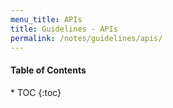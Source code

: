 ```yaml
---
menu_title: APIs
title: Guidelines - APIs
permalink: /notes/guidelines/apis/
---
```


<h4>Table of Contents</h4>
* TOC
{:toc}
